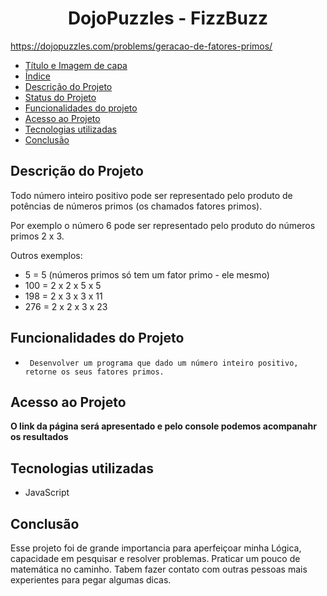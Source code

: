 <h1 align="center"> DojoPuzzles - FizzBuzz </h1>

https://dojopuzzles.com/problems/geracao-de-fatores-primos/

* [Título e Imagem de capa](#Título-e-Imagem-de-capa)
* [Índice](#índice)
* [Descrição do Projeto](#descrição-do-projeto)
* [Status do Projeto](#status-do-Projeto)
* [Funcionalidades do projeto](#funcionalidades-do-Projeto)
* [Acesso ao Projeto](#acesso-ao-projeto)
* [Tecnologias utilizadas](#tecnologias-utilizadas)
* [Conclusão](#conclusão)

## Descrição do Projeto
Todo número inteiro positivo pode ser representado pelo produto de potências de números primos (os chamados fatores primos).

Por exemplo o número 6 pode ser representado pelo produto do números primos 2 x 3.

Outros exemplos:

 - 5 = 5 (números primos só tem um fator primo - ele mesmo)
 - 100 = 2 x 2 x 5 x 5
 - 198 = 2 x 3 x 3 x 11
 - 276 = 2 x 2 x 3 x 23

## Funcionalidades do Projeto
- ` Desenvolver um programa que dado um número inteiro positivo, retorne os seus fatores primos.`

## Acesso ao Projeto

**O link da página será apresentado e pelo console podemos acompanahr os resultados**

## Tecnologias utilizadas
- JavaScript

## Conclusão
Esse projeto foi de grande importancia para aperfeiçoar minha Lógica, capacidade em pesquisar e resolver problemas. Praticar um pouco de matemática no caminho. Tabem fazer contato com outras pessoas mais experientes para pegar algumas dicas.